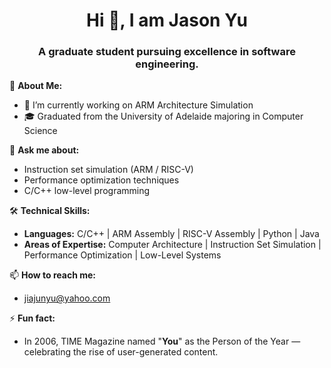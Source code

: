 <h1 align="center">Hi 👋, I am Jason Yu</h1>
<h3 align="center">A graduate student pursuing excellence in software engineering.</h3>

🚀 **About Me:**
- 🔭 I’m currently working on ARM Architecture Simulation
- 🎓 Graduated from the University of Adelaide majoring in Computer Science

💬 **Ask me about:**  
- Instruction set simulation (ARM / RISC-V)  
- Performance optimization techniques  
- C/C++ low-level programming

🛠 **Technical Skills:**  
- **Languages:** C/C++ | ARM Assembly | RISC-V Assembly | Python | Java  
- **Areas of Expertise:** Computer Architecture | Instruction Set Simulation | Performance Optimization | Low-Level Systems  

📫 **How to reach me:** 
- jiajunyu@yahoo.com

⚡ **Fun fact:** 
- In 2006, TIME Magazine named "**You**" as the Person of the Year — celebrating the rise of user-generated content.
